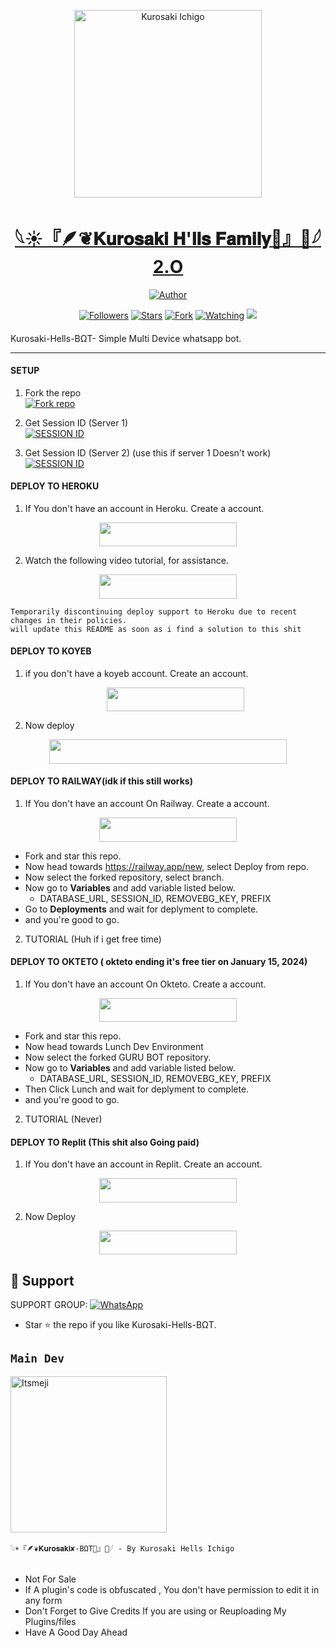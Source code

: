 <p align="center">  
  <a href="https://youtu.be/WcA7GZuaN0A">
    <img alt="Kurosaki Ichigo" height="300" src="https://telegra.ph/file/37a187d70051e558bc611.png">
    <h1 align="center">𓆩☀️『🪶❦𝐊𝐮𝐫𝐨𝐬𝐚𝐤𝐢 𝐇'𝐥𝐥𝐬 𝐅𝐚𝐦𝐢𝐥𝐲🪽』🌙𓆪 2.O</h1>
  </a>
</p>
<p align="center">
<a href="https://github.com/Itsmeji"><img title="Author" src="https://img.shields.io/badge/Kurosaki-Hells-Bot-black?style=for-the-badge&logo=telegram"></a>
<p/>
<p align="center">
<a href="https://github.com/Itsmeji?tab=followers"><img title="Followers" src="https://img.shields.io/github/followers/Itsmeji?label=Followers&style=social"></a>
<a href="https://github.com/Itsmeji/Kurosaki-Hells-Bot/stargazers/"><img title="Stars" src="https://img.shields.io/github/stars/Itsmeji/Kurosaki-Hells-Bot?&style=social"></a>
<a href="https://github.com/Itsmeji/Kurosaki-Hells-Bot/network/members"><img title="Fork" src="https://img.shields.io/github/forks/Itsmeji/Kurosaki-Hells-Bot?style=social"></a>
<a href="https://github.com/Itsmeji/Kurosaki-Hells-Bot/watchers"><img title="Watching" src="https://img.shields.io/github/watchers/Itsmeji/Kurosaki-Hells-Bot?label=Watching&style=social"></a>
<a href="https://app.fossa.com/projects/git%2Bgithub.com%2FItsmeji%2FKurosaki-Hells-Bot?ref=badge_shield" alt="FOSSA Status"><img src="https://app.fossa.com/api/projects/git%2Bgithub.com%2FItsmeji%2FKurosaki-Hells-Bot.svg?type=shield"/></a>
</p>

####  
Kurosaki-Hells-BΩT- Simple Multi Device whatsapp bot.

***

#### SETUP

1. Fork the repo
    <br>
<a href='https://github.com/Itsmeji/Kurosaki-Hells-Bot/edit/main/README.md' target="_blank"><img alt='Fork repo' src='https://img.shields.io/badge/Fork Repo-100000?style=for-the-badge&logo=scan&logoColor=white&labelColor=black&color=black'/></a>



2. Get Session ID (Server 1)
    <br>
<a href='https://session.guruapi.tech' target="_blank"><img alt='SESSION ID' src='https://img.shields.io/badge/Session_id-100000?style=for-the-badge&logo=scan&logoColor=white&labelColor=black&color=black'/></a>


3. Get Session ID (Server 2) (use this if server 1 Doesn't work)
    <br>
<a href='https://replit.com/@UsharaniSahoo1/GURU-BOT-PAIR?v=1' target="_blank"><img alt='SESSION ID' src='https://img.shields.io/badge/Session_id-100000?style=for-the-badge&logo=scan&logoColor=white&labelColor=black&color=black'/></a>


#### DEPLOY TO HEROKU

1. If You don't have an account in Heroku. Create a account.
    <br>
<p align="center"><a href="https://signup.heroku.com"> <img src="https://img.shields.io/badge/heroku%20Account-blue?style=for-the-badge&logo=heroku" width="220" height="38.45"/></a></p>

2. Watch the following video tutorial, for assistance.
    <br>
<p align="center"><a href="https://youtu.be/yfdzckCcbPk?si=doxesZtn87BepUBw"> <img src="https://img.shields.io/badge/heroku%20Tutorial-blue?style=for-the-badge&logo=heroku" width="220" height="38.45"/></a></p>

```
Temporarily discontinuing deploy support to Heroku due to recent changes in their policies.
will update this README as soon as i find a solution to this shit
```

#### DEPLOY TO KOYEB

1. if you don't have a koyeb account. Create an account.
   <br>
   <p align="center"><a href="https://app.koyeb.com/auth/signup"> <img src="https://img.shields.io/badge/Koyeb account-blue?style=for-the-badge&logo=koyeb" width="220" height="38.45"/></a></p>

2. Now deploy
   <br>
  <p align="center"><a href="https://guru-bot-deploy.vercel.app"> <img src="https://www.koyeb.com/static/images/deploy/button.svg" width="380" height="38.45"/></a></p>




#### DEPLOY TO RAILWAY(idk if this still works)

1. If You don't have an account On Railway. Create a account.
    <br>
<p align="center"><a href="https://railway.app"> <img src="https://img.shields.io/badge/RailWay%20Account-blue?style=for-the-badge&logo=Railway" width="220" height="38.45"/></a></p>

 - Fork and star this repo.
- Now head towards https://railway.app/new, select Deploy from repo.
- Now select the forked repository, select branch.
- Now go to <b>Variables</b> and add variable listed below.
   - DATABASE_URL, SESSION_ID, REMOVEBG_KEY, PREFIX
- Go to <b>Deployments</b> and wait for deplyment to complete.
- and you're good to go.
  
2. TUTORIAL (Huh if i get free time)
#### DEPLOY TO OKTETO ( okteto ending it's free tier on January 15, 2024)

1. If You don't have an account On Okteto. Create a account.
    <br>
<p align="center"><a href="https://www.okteto.com/pricing/?plan=SaaS"> <img src="https://img.shields.io/badge/Okteto%20Account-blue?style=for-the-badge&logo=okteto" width="220" height="38.45"/></a></p>

 - Fork and star this repo.
- Now head towards Lunch Dev Environment
- Now select the forked GURU BOT repository.
- Now go to <b>Variables</b> and add variable listed below.
   - DATABASE_URL, SESSION_ID, REMOVEBG_KEY, PREFIX
- Then Click Lunch and wait for deplyment to complete.
- and you're good to go.

2. TUTORIAL (Never)
#### DEPLOY TO Replit (This shit also Going paid)

1. If You don't have an account in Replit. Create an account.
    <br>
<p align="center"><a href="https://replit.com/signup"> <img src="https://img.shields.io/badge/replit%20Account-blue?style=for-the-badge&logo=replit" width="220" height="38.45"/></a></p>

2. Now Deploy
    <br>
<p align="center"><a href="https://repl.it/github/Guru322/GURU-BOT"> <img src="https://img.shields.io/badge/replit%20Deploy-blue?style=for-the-badge&logo=replit" width="220" height="38.45"/></a></p>

 
 ## 🤩 Support

SUPPORT GROUP: <a href="https://chat.whatsapp.com/EC7bZxZ9CK97fYOYMXmzlV"><img alt="WhatsApp" src="https://camo.githubusercontent.com/2157131829ac512183ee8f8b6c6f803688a4cc66a2e686602844e80478401a7c/68747470733a2f2f696d672e736869656c64732e696f2f62616467652f4a6f696e2047726f75702d3235443336363f7374796c653d666f722d7468652d6261646765266c6f676f3d7768617473617070266c6f676f436f6c6f723d7768697465"/></a>

- Star ⭐ the repo if you like Kurosaki-Hells-BΩT.

## `Main Dev` 
<a href="https://github.com/Itsmeji"><img src="https://github.com/Itsmeji.png" width="250" height="250" alt="Itsmeji"/></a>
  
`𓆩☀️『🪶❦𝐊𝐮𝐫𝐨𝐬𝐚𝐤𝐢✘-BΩT🪽』🌙𓆪 - By Kurosaki Hells Ichigo`

## 
- Not For Sale
- If A plugin's code is obfuscated , You don't have permission to edit it in any form 
- Don't Forget to Give Credits If you are using or Reuploading My Plugins/files
- Have A Good Day Ahead
